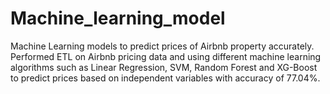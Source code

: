 # Machine_learning_model
Machine Learning models to predict prices of Airbnb property accurately.
Performed ETL on Airbnb pricing data and using different machine learning algorithms such as Linear Regression, SVM, Random Forest and XG-Boost to predict prices based on independent variables with accuracy of 77.04%.
